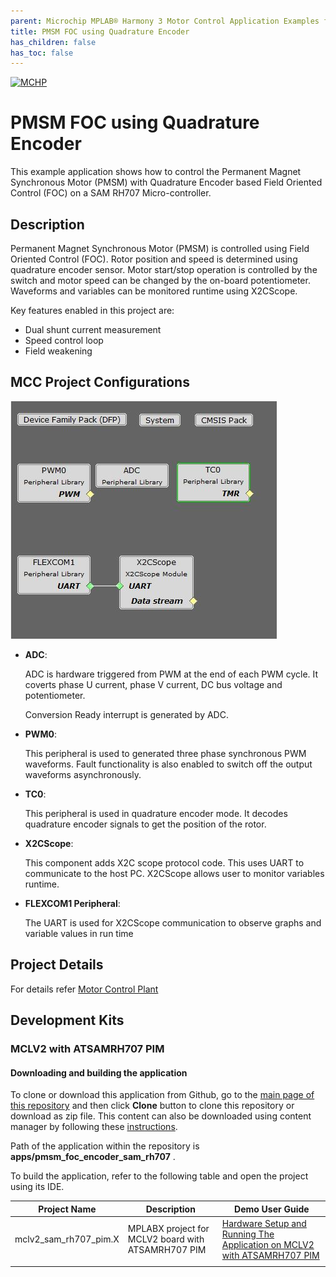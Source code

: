 ```yaml
---
parent: Microchip MPLAB® Harmony 3 Motor Control Application Examples for SAM RH707 family
title: PMSM FOC using Quadrature Encoder
has_children: false
has_toc: false
---
```


[![MCHP](https://www.microchip.com/ResourcePackages/Microchip/assets/dist/images/logo.png)](https://www.microchip.com)

# PMSM FOC using Quadrature Encoder

This example application shows how to control the Permanent Magnet Synchronous Motor (PMSM) with Quadrature Encoder based Field Oriented Control (FOC) on a SAM RH707 Micro-controller. 

## Description

Permanent Magnet Synchronous Motor (PMSM) is controlled using Field Oriented Control (FOC). Rotor position and speed is determined using quadrature encoder sensor. Motor start/stop operation is controlled by the switch and motor speed can be changed by the on-board potentiometer. Waveforms and variables can be monitored runtime using X2CScope. 

Key features enabled in this project are:

- Dual shunt current measurement
- Speed control loop
- Field weakening


## MCC Project Configurations

![MHC Project Graph](images/project_graph.jpg)

- **ADC**: 

   ADC is hardware triggered from PWM at the end of each PWM cycle. It coverts phase U current, phase V current, DC bus voltage and potentiometer.

   Conversion Ready interrupt is generated by ADC. 

- **PWM0**: 

    This peripheral is used to generated three phase synchronous PWM waveforms. Fault functionality is also enabled to switch off the output waveforms asynchronously.
	
- **TC0**:

    This peripheral is used in quadrature encoder mode. It decodes quadrature encoder signals to get the position of the rotor.
- **X2CScope**: 

    This component adds X2C scope protocol code. This uses UART to communicate to the host PC. X2CScope allows user to monitor variables runtime.
- **FLEXCOM1 Peripheral**: 

    The UART is used for X2CScope communication to observe graphs and variable values in run time 

## Project Details

For details refer [Motor Control Plant](https://microchip-mplab-harmony.github.io/motor_control/algorithms/pmsm_foc/mc_plant_docs/introduction.md)

## Development Kits

### MCLV2 with ATSAMRH707 PIM
#### Downloading and building the application

To clone or download this application from Github, go to the [main page of this repository](https://github.com/Microchip-MPLAB-Harmony/mc_apps_sam_rh707) and then click **Clone** button to clone this repository or download as zip file.
This content can also be downloaded using content manager by following these [instructions](https://github.com/Microchip-MPLAB-Harmony/contentmanager/wiki).

Path of the application within the repository is **apps/pmsm_foc_encoder_sam_rh707** .

To build the application, refer to the following table and open the project using its IDE.

| Project Name      | Description                                    | Demo User Guide |
| ----------------- | ---------------------------------------------- | ---------------- |
| mclv2_sam_rh707_pim.X | MPLABX project for MCLV2 board with ATSAMRH707 PIM | [Hardware Setup and Running The Application on MCLV2 with ATSAMRH707 PIM](../docs/mclv2_atsamrh707_pim_encoder.md) |
||||

